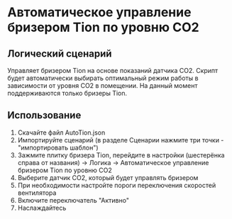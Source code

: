 # Автоматическое управление бризером Tion по уровню CO2
## Логический сценарий

Управляет бризером Tion на основе показаний датчика CO2. Скрипт будет автоматически выбирать оптимальный режим работы в зависимости от уровня CO2 в помещении. На данный момент поддерживаются только бризеры Tion. 

## Использование
1. Скачайте файл AutoTion.json
2. Импортируйте сценарий (в разделе Сценарии нажмите три точки - "импортировать шаблон")
3. Зажмите плитку бризера Tion, перейдите в настройки (шестерёнка справа от названия) -> Логика -> Автоматическое управление бризером Tion по уровню CO2
4. Выберите датчик CO2, который будет управлять бризером
5. При необходимости настройте пороги переключения скоростей вентилятора
6. Включите переключатель "Активно"
7. Наслаждайтесь

